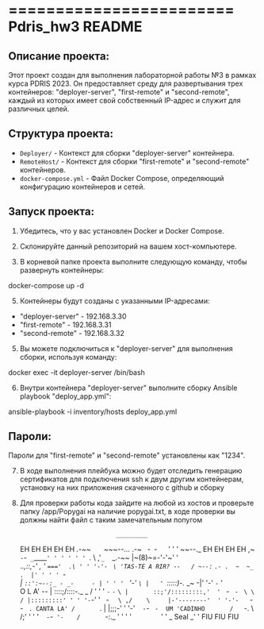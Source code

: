 ========================
Pdris_hw3 README
========================

Описание проекта:
----------------
Этот проект создан для выполнения лабораторной работы №3 в рамках курса PDRIS 2023. Он предоставляет среду для развертывания трех контейнеров: "deployer-server", "first-remote" и "second-remote", каждый из которых имеет свой собственный IP-адрес и служит для различных целей.

Структура проекта:
-------------------
- `Deployer/` - Контекст для сборки "deployer-server" контейнера.
- `RemoteHost/` - Контекст для сборки "first-remote" и "second-remote" контейнеров.
- `docker-compose.yml` - Файл Docker Compose, определяющий конфигурацию контейнеров и сетей.

Запуск проекта:
---------------
1. Убедитесь, что у вас установлен Docker и Docker Compose.

2. Склонируйте данный репозиторий на вашем хост-компьютере.

3. В корневой папке проекта выполните следующую команду, чтобы развернуть контейнеры:
   
 docker-compose up -d  

5. Контейнеры будут созданы с указанными IP-адресами:
- "deployer-server" - 192.168.3.30
- "first-remote" - 192.168.3.31
- "second-remote" - 192.168.3.32

5. Вы можете подключиться к "deployer-server" для выполнения сборки, используя команду:

docker exec -it deployer-server /bin/bash

6. Внутри контейнера "deployer-server" выполните сборку Ansible playbook "deploy_app.yml":
   
ansible-playbook -i inventory/hosts deploy_app.yml

Пароли:
-------
Пароли для "first-remote" и "second-remote" установлены как "1234".

7. В ходе выполнения плейбука можно будет отследить генерацию сертификатов для подключения ssh к двум другим контейнерам, установку на них приложения скаченного с github и сборку

8. Для проверки работы кода зайдите на любой из хостов и проверьте папку /app/Popygai на наличие popygai.txt, в ходе проверки вы должны найти файл с таким замечательным попугом


                                  _________
   EH EH EH EH EH            _.-~~ ` ` ` ` ~~~--..._
                          .-~ ` `-` `-` ` ` ` ' ' ' ~~--._
     EH EH EH EH        ,~ ` ` `-`-` _`____` ' ' ' ' ' '  `.
                   \  ,'`_` ` ` _.-~~ |~(8)~_=_-'-'~' ' ` ` \
                      \._.,::,-'   , ' `==='  .\ ' ' '-'-` ` \
   'TAS-TE A RIR? --   / ~--:` `.- .  ~  ~_ .  |' ' ' ' `-` ` \
                      |  `::':~--:_ - _-     - | ' ' ' ` '-' ` \
                      |   '  `:::::)-._  _~   -|' '-' `-` ' ` ` \
        O L A'   --   |       ::::;/::::-._ _ /  ' ' ' `-` `-` ` \
                      |       ::;'/:::::::::,'  ' ` ` `-` ` `-` ` \
                       \       / |:::::::::' ' ' '-`-' ' ` `-` ` ` \
                  ,/    \     |-'--------'  ' '-'-` ` ` ` `-` `-` ` `.
       CANTA LA' /       `.   |     |;;;-' ' '-' ` ` `-`-` ` `-` ` `  `
    UM 'CADINHO       /    `-. \    /;' ' ' ' ` ` `-`-` '-` ` ` ` ` `
                     /        `-:._  ' ' ' ' ` ` ` ` ` ` ` ` ` `
                                            ' ' _ Seal _' '
          FIU   FIU   FIU

